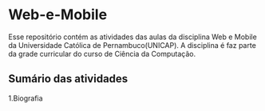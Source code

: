 # Web-e-Mobile

Esse repositório contém as atividades das aulas da disciplina Web e Mobile da Universidade Católica de Pernambuco(UNICAP).
A disciplina é faz parte da grade curricular do curso de Ciência da Computação.


## Sumário das atividades

1.Biografia
